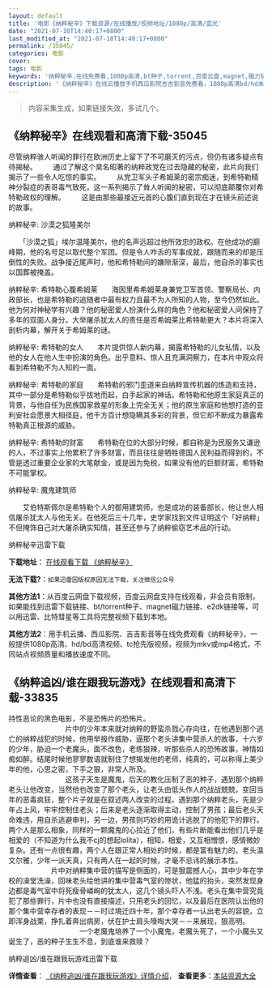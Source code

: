 ```yaml
---
layout: default
title: '电影《纳粹秘辛》下载资源/在线播放/视频地址/1080p/高清/蓝光'
date: "2021-07-10T14:40:17+0800"
last_modified_at: "2021-07-10T14:40:17+0800"
permalink: /35045/
categories: 电影
cover:
tags: 电影
keywords: '纳粹秘辛,在线免费看,1080p高清,bt种子,torrent,百度云盘,magnet,磁力链,迅雷下载资源'
description: '《纳粹秘辛》在线云播放手机西瓜影院吉吉影音免费看，1080p高清bd/hd未删减完整版和tc抢先枪版，mkv/mp4格式，附带bt/torrent种子、magnet/磁力链、百度云盘、网盘资源迅雷下载链接'
---
```


>内容采集生成，如果链接失效，多试几个。


## 《纳粹秘辛》在线观看和高清下载-35045

尽管纳粹骇人听闻的罪行在欧洲历史上留下了不可磨灭的污点，但仍有诸多疑点有待揭秘。 　　通过了解这个臭名昭著的纳粹政党在过去隐藏的秘密，此片向我们揭示了一些令人吃惊的事实。 　　从党卫军头子希姆莱的密宗痴迷，到希特勒精神分裂症的表哥毒气致死，这一系列揭示了耸人听闻的秘密，可以彻底颠覆你对希特勒政权的理解。 　　这是由那些最接近元首的心腹们直到现在才在镜头前述说的故事。</p>纳粹秘辛: 沙漠之狐隆美尔</p>　　「沙漠之狐」埃尔温隆美尔，他的名声远超过他所效忠的政权。在他成功的巅峰期，他的名号足以取代整个军团。但是令人咋舌的军事成就，跟随而来的却是压倒性的失败。战争接近尾声时，他和希特勒间的嫌隙渐深，最后，他自杀的事实也以国葬被掩盖。</p>纳粹秘辛: 希特勒心腹希姆莱　　海因里希希姆莱身兼党卫军首领、警察局长、内政部长，也是希特勒的追随者中最有权力且最不为人所知的人物，至今仍然如此。他为何对神秘学有兴趣？他的秘密爱人扮演什么样的角色？他和秘密爱人间保持了多年的双面人身分。大举屠杀犹太人的责任是否希姆莱比希特勒更大？本片将深入剖析内幕，解开关于希姆莱的谜。</p>纳粹秘辛: 希特勒的女人　　本片提供惊人新内幕，揭露希特勒的儿女私情，以及他的女人在他人生中扮演的角色。出乎意料、惊人且充满洞察力，在本片中观众将看到希特勒不为人知的一面。</p>纳粹秘辛: 希特勒的家庭　　希特勒的邪门歪道来自纳粹宣传机器的炼造和支持，其中一部分是希特勒似乎拔地而起，白手起家的神话。希特勒和他原生家庭真正的背景，与他自任为民族国家救星的形象上完全无关；他的原生家庭和他想打造的亚利安社会愿景大相径庭，他千方百计想隐瞒其多彩的背景，但它却不断成为暴露希特勒真正根源的威胁。</p>纳粹秘辛: 希特勒的财富　　希特勒在位的大部分时候，都自称是为民服务又谦逊的人，不过事实上他累积了许多财富，而且往往是牺牲德国人民利益而得到的，不管是透过重要企业家的大笔献金，或是因为免税，如果没有他的巨额财富，希特勒不可能掌权。</p>纳粹秘辛: 魔鬼建筑师</p>　　艾伯特斯佩尔是希特勒个人的御用建筑师，也是成功的装备部长，他让世人相信屠杀犹太人与他无关。在他死后三十几年，史学家找到文件证明这个「好纳粹」不但掩饰自己对大屠杀确实知情，甚至还参与了纳粹偷窃艺术品的行动。</p>


纳粹秘辛迅雷下载

**下载地址**： [在线观看下载 《纳粹秘辛》](https://www.993dy.com//vod-detail-id-13913.html) 


**无法下载?**：`如果迅雷因版权原因无法下载，关注微信公众号 `

**其他方法1**：从百度云网盘下载视频，百度云网盘支持在线观看，非会员有限制，如果能找到迅雷下载链接、bt/torrent种子、magnet磁力链接、e2dk链接等，可以用迅雷、比特彗星等工具将完整视频下载到本地。

**其他方法2**：用手机云播、西瓜影院、吉吉影音等在线免费观看《纳粹秘辛》，一般提供1080p高清、hd/bd高清视频、tc抢先版视频，视频为mkv或mp4格式，不同站点视频质量和播放速度不同。


## 《纳粹追凶/谁在跟我玩游戏》在线观看和高清下载-33835

持性恶论的黑色电影，不是恐怖片的恐怖片。<br />　　　　　　　　片中的少年本来就对纳粹的野蛮杀戮心存向往，在他遇到那个逃亡的纳粹战犯的时候，他用举报作威胁，逼那个老头讲集中营杀人的故事，十六岁的少年，胁迫一个老魔头，面不改色，老练狠辣，听那些杀人的恐怖故事，神情如痴如醉。结尾时候他寥寥数语就制住了想揭发他的老师，纯真的，可以称得上美少年的他，心思之密，下手之狠，非常人所及。<br />　　　　　　　　这孩子天生是魔鬼，后天的教化压制了恶的种子，遇到那个纳粹老头让他改变，当然他也改变了那个老头，让老头由低头作人的战战兢兢，变回当年的恶毒疯狂，整个片子就是在叙述两人改变的过程。遇到那个纳粹老头，先是少年占上风，牢牢控制住老头；后来是老头逐渐取得主动，控制了男孩；最后老头天命难违，用自杀逃避审判，另一边，男孩则巧妙的用诡计逃脱了的他犯下的罪行。两个人是那么相象，同样的一颗魔鬼的心拉近了他们，有些片断能看出他们几乎是相爱的（不知道为什么我不cj的想起lolita），相知，相爱，又互相憎恨，感情微妙复杂。还有一点很有趣，两个人在跟正常人相处的时候，都是富有魅力的，老头温文尔雅，少年一派天真，只有两人在一起的时候，才毫不忌讳的展示本性。<br />　　　　　　片中对纳粹集中营的描写是侧面的，可是狠震撼人心，其中少年在学校的澡堂洗澡，回味老头给他讲的集中营毒气室的惨状，他猛的抬头，突然发现身边都是毒气室中将死瘦骨嶙峋的犹太人，这几个镜头吓人不浅。老头在集中营究竟犯了那些罪行，片中也没有直接描述，只用老头的回忆，以及最后在医院认出他的那个集中营幸存者的表现－－时过境迁四十年，那个幸存者一认出老头的容貌，立即浑身战栗，挣扎着奔出病房，伏在护士肩头嚎啕大哭－－来展现，狠高明。<br />　　　　　　　　　　一个老魔鬼培养了一个小魔鬼，老魔头死了，一个小魔头又诞生了，恶的种子生生不息，到底谁来救赎？


纳粹追凶/谁在跟我玩游戏迅雷下载

**详情查看**： [《纳粹追凶/谁在跟我玩游戏》详情介绍](/movie/33835/)， **查看更多**：[本站资源大全](/movie/t/all/)

